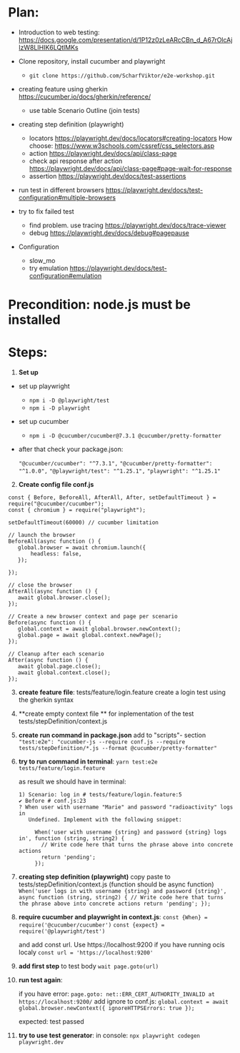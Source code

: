# Plan:

- Introduction to web testing: https://docs.google.com/presentation/d/1P12z0zLeARcCBn_d_A67rOlcAjlzW8LIHIK6LQtlMKs 

- Clone repository, install cucumber and playwright 
	- `git clone https://github.com/ScharfViktor/e2e-workshop.git`
 
- creating feature using gherkin https://cucumber.io/docs/gherkin/reference/
	- use table Scenario Outline (join tests)

- creating step definition (playwright)
	- locators https://playwright.dev/docs/locators#creating-locators How choose: https://www.w3schools.com/cssref/css_selectors.asp
	- action https://playwright.dev/docs/api/class-page
	- check api response after action https://playwright.dev/docs/api/class-page#page-wait-for-response
	- assertion https://playwright.dev/docs/test-assertions

- run test in different browsers https://playwright.dev/docs/test-configuration#multiple-browsers

- try to fix failed test
	- find problem. use tracing https://playwright.dev/docs/trace-viewer
	- debug https://playwright.dev/docs/debug#pagepause

- Configuration
	- slow_mo
	- try emulation https://playwright.dev/docs/test-configuration#emulation




# Precondition: node.js must be installed

# Steps:

1. **Set up** 

- set up playwright
	- `npm i -D @playwright/test`
	- `npm i -D playwright` 

- set up cucumber
	- `npm i -D @cucumber/cucumber@7.3.1 @cucumber/pretty-formatter`

- after that check your package.json: 
		
	`"@cucumber/cucumber": "^7.3.1",`
	`"@cucumber/pretty-formatter": "^1.0.0",`
    	`"@playwright/test": "^1.25.1",`
    	`"playwright": "^1.25.1"`


2. **Create config file conf.js**
```
const { Before, BeforeAll, AfterAll, After, setDefaultTimeout } = require("@cucumber/cucumber");
const { chromium } = require("playwright"); 

setDefaultTimeout(60000) // cucumber limitation

// launch the browser
BeforeAll(async function () {
   global.browser = await chromium.launch({
       headless: false,
   });

});

// close the browser
AfterAll(async function () {
   await global.browser.close();
});

// Create a new browser context and page per scenario
Before(async function () {
   global.context = await global.browser.newContext();
   global.page = await global.context.newPage();
});

// Cleanup after each scenario
After(async function () {
   await global.page.close();
   await global.context.close();
});
```


3. **create feature file**: tests/feature/login.feature 
	create a login test using the gherkin syntax

4. **create empty context file ** for inplementation of the test tests/stepDefinition/context.js

5. **create run command in package.json** 
	add to "scripts"- section
    	`"test:e2e": "cucumber-js --require conf.js --require tests/stepDefinition/*.js --format @cucumber/pretty-formatter"`
  	
6. **try to run command in terminal**:
	`yarn test:e2e tests/feature/login.feature`

	as result we should have in terminal:
	```
	1) Scenario: log in # tests/feature/login.feature:5
   	✔ Before # conf.js:23
   	? When user with username "Marie" and password "radioactivity" logs in
       Undefined. Implement with the following snippet:

         When('user with username {string} and password {string} logs in', function (string, string2) {
           // Write code here that turns the phrase above into concrete actions
           return 'pending';
         });
	```

7. **creating step definition (playwright)**
	copy paste to tests/stepDefinition/context.js (function should be async function)
		```When('user logs in with username {string} and password {string}', async function (string, string2) {
           	// Write code here that turns the phrase above into concrete actions
           	return 'pending';
         	});```

8. **require cucumber and playwright in context.js**:
	`const {When} = require('@cucumber/cucumber')`
	`const {expect} = require('@playwright/test')`
	
	and add const url. Use https://localhost:9200 if you have running ocis localy
 	`const url = 'https://localhost:9200'`

9. **add first step** to test body
	`wait page.goto(url)`

10. **run test again**:

	if you have error: `page.goto: net::ERR_CERT_AUTHORITY_INVALID at https://localhost:9200/`
		add ignore to conf.js: `global.context = await global.browser.newContext({ ignoreHTTPSErrors: true });`

	expected: test passed

11. **try to use test generator**:
	in console: `npx playwright codegen playwright.dev`
